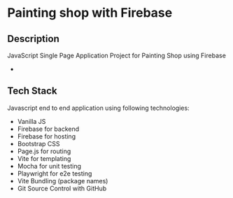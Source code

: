 # Painting shop with Firebase

## Description
JavaScript Single Page Application Project for Painting Shop using Firebase

-

## Tech Stack
Javascript end to end application using following technologies:
 * Vanilla JS
 * Firebase for backend
 * Firebase for hosting
 * Bootstrap CSS
 * Page.js for routing
 * Vite for templating
 * Mocha for unit testing
 * Playwright for e2e testing
 * Vite Bundling (package names)
 * Git Source Control with GitHub